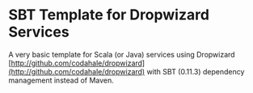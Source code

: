 SBT Template for Dropwizard Services
====================================

A very basic template for Scala (or Java) services using Dropwizard [http://github.com/codahale/dropwizard](http://github.com/codahale/dropwizard) with SBT (0.11.3) dependency management instead of Maven.